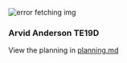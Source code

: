 ![error fetching img](https://www.europol.europa.eu/sites/default/files/images/editor/covid-page-banner.png)
### Arvid Anderson TE19D

View the planning in [planning.md](https://github.com/ArvidAnderson/Covid-19_Analysis/blob/main/planning.md)
